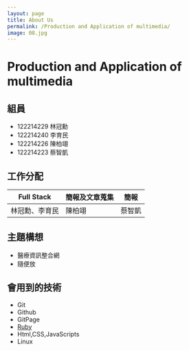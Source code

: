 ```yaml
---
layout: page
title: About Us
permalink: /Production and Application of multimedia/
image: 08.jpg
---
```


# Production and Application of multimedia
## 組員
* 122214229 林冠勳
* 122214240 李育民
* 122214226 陳柏翊
* 122214223	蔡智凱	

## 工作分配

| Full Stack | 簡報及文章蒐集 | 簡報 |
|:--------:| -------- | -------- |
|   林冠勳、李育民   | 陳柏翊     | 蔡智凱     |

## 主題構想
* 醫療資訊整合網
* 隨便放
## 會用到的技術
* Git
* Github
* GitPage
* [Ruby](https://www.ruby-lang.org/zh_tw/)
* Html,CSS,JavaScripts
* Linux
